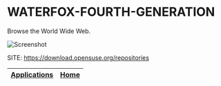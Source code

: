 # WATERFOX-FOURTH-GENERATION
 
 Browse the World Wide Web.
 
 ![Screenshot](https://idroot.us/wp-content/uploads/2022/08/Waterfox-browser.png)
 
 SITE: https://download.opensuse.org/repositories

 | [Applications](https://portable-linux-apps.github.io/apps.html) | [Home](https://portable-linux-apps.github.io)
 | --- | --- |
